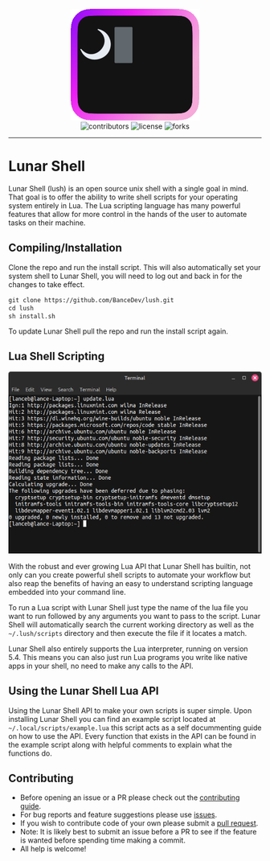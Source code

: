 <p align="center">
  <img width="256" height=auto src="https://github.com/BanceDev/lush/blob/main/logo.png">
  <br/>
  <img src="https://img.shields.io/github/contributors/bancedev/lush" alt="contributors">
  <img src="https://img.shields.io/github/license/bancedev/lush" alt="license">
  <img src="https://img.shields.io/github/forks/bancedev/lush" alt="forks">
</p>

---

# Lunar Shell

Lunar Shell (lush) is an open source unix shell with a single goal in mind. That goal is to offer the ability to write shell scripts for your operating system entirely in Lua. The Lua scripting language has many powerful features that allow for more control in the hands of the user to automate tasks on their machine.

## Compiling/Installation

Clone the repo and run the install script. This will also automatically set your system shell to Lunar Shell, you will need to log out and back in for the changes to take effect.

```
git clone https://github.com/BanceDev/lush.git
cd lush
sh install.sh
```

To update Lunar Shell pull the repo and run the install script again.

## Lua Shell Scripting

<p align="center">
  <img width="512" height=auto src="https://github.com/BanceDev/lush/blob/main/demo.png">
</p>

With the robust and ever growing Lua API that Lunar Shell has builtin, not only can you create powerful shell scripts to automate your workflow but also reap the benefits of having an easy to understand scripting language embedded into your command line.

To run a Lua script with Lunar Shell just type the name of the lua file you want to run followed by any arguments you want to pass to the script. Lunar Shell will automatically search the current working directory as well as the ```~/.lush/scripts``` directory and then execute the file if it locates a match.

Lunar Shell also entirely supports the Lua interpreter, running on version 5.4. This means you can also just run Lua programs you write like native apps in your shell, no need to make any calls to the API.

## Using the Lunar Shell Lua API

Using the Lunar Shell API to make your own scripts is super simple. Upon installing Lunar Shell you can find an example script located at ```~/.local/scripts/example.lua``` this script acts as a self docummenting guide on how to use the API. Every function that exists in the API can be found in the example script along with helpful comments to explain what the functions do.

## Contributing

- Before opening an issue or a PR please check out the [contributing guide](https://github.com/BanceDev/lush/blob/main/CONTRIBUTING.md).
- For bug reports and feature suggestions please use [issues](https://github.com/BanceDev/lush/issues).
- If you wish to contribute code of your own please submit a [pull request](https://github.com/BanceDev/lush/pulls).
- Note: It is likely best to submit an issue before a PR to see if the feature is wanted before spending time making a commit.
- All help is welcome!
